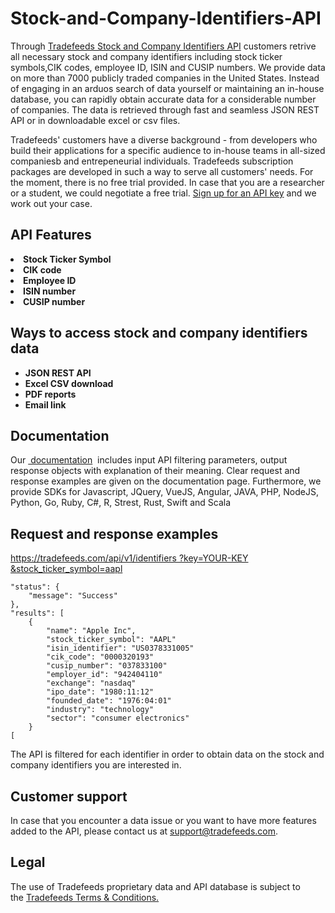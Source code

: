 # Stock-and-Company-Identifiers-API
Through <a href="https://tradefeeds.com/stock-and-company-identifiers-api/
" rel="nofollow"> Tradefeeds Stock and Company Identifiers API</a> customers retrive all necessary stock and company identifiers including stock ticker symbols,CIK codes, employee ID, ISIN and CUSIP numbers. We provide data on more than 7000 publicly traded companies in the United States. Instead of engaging in an arduos search of data yourself or maintaining an in-house database, you can rapidly obtain accurate data for a considerable number of companies. The data is retrieved through fast and seamless JSON REST API or in downloadable excel or csv files. 

Tradefeeds' customers have a diverse background - from developers who build their applications for a specific audience to in-house teams in all-sized companiesb and entrepeneurial individuals. Tradefeeds subscription packages are developed in such a way to serve all customers' needs. For the moment, there is no free trial provided. In case that you are a researcher or a student, we could negotiate a free trial. <a href="https://tradefeeds.com/pricing-subscription-plans/" rel="nofollow">Sign up for an API key</a> and we work out your case.

<h2><a id="user-content-api-features" class="anchor" href="https://github.com/Tradefeeds-Financial-data-API/Company-information-API#api-features" aria-hidden="true"></a>API Features</h2>

<li><strong>Stock Ticker Symbol</strong></li>
<li><strong>CIK code</strong></li>
<li><strong>Employee ID</strong></li>
<li><strong>ISIN number</strong></li>
<li><strong>CUSIP number</strong></li>

<h2><a id="user-content-ways-to-access-company-data" class="anchor" href="https://github.com/Tradefeeds-Financial-data-API/Company-information-API#ways-to-access-stock-and-company-identifiers-data" aria-hidden="true"></a>Ways to access stock and company identifiers data</h2>
<ul>
 	<li><strong>JSON REST API</strong></li>
 	<li><strong>Excel CSV download</strong></li>
 	<li><strong>PDF reports</strong></li>
 	<li><strong>Email link</strong></li>
</ul>

<h2>Documentation</h2>

Our <a href="https://tradefeeds.com/api-documentation/" rel="nofollow"> documentation</a>  includes input API filtering parameters, output response objects with explanation of their meaning. Clear request and response examples are given on the documentation page. Furthermore, we provide SDKs for Javascript, JQuery, VueJS, Angular, JAVA, PHP, NodeJS, Python, Go, Ruby, C#, R, Strest, Rust, Swift and Scala

<h2>Request and response examples</h2>

<p><a href="https://tradefeeds.com/api-documentation/">https://tradefeeds.com/api/v1/identifiers
    ?key=YOUR-KEY
        &stock_ticker_symbol=aapl</a></p>



    "status": {
        "message": "Success"
    },
    "results": [
        {
            "name": "Apple Inc",
            "stock_ticker_symbol": "AAPL"
            "isin_identifier": "US0378331005"
            "cik_code": "0000320193"
            "cusip_number": "037833100"
            "employer_id": "942404110"
            "exchange": "nasdaq"
            "ipo_date": "1980:11:12"
            "founded_date": "1976:04:01"
            "industry": "technology"
            "sector": "consumer electronics"
        }
    [


The API is filtered for each identifier in order to obtain data on the stock and company identifiers you are interested in. 



<h2>Customer support</h2>

In case that you encounter a data issue or you want to have more features added to the API, please contact us at support@tradefeeds.com. 

<h2>Legal</h2>

<p> The use of Tradefeeds proprietary data and API database is subject to the&nbsp;<a href="https://tradefeeds.com/terms-and-conditions-on-data/">Tradefeeds Terms &amp; Conditions.</a></p>

















